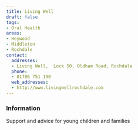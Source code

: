 ```yaml
---
title: Living Well
draft: false
tags:
- Oral Health
areas:
- Heywood
- Middleton
- Rochdale
contact:
  addresses:
  - Living Well,  Lock 50, Oldham Road, Rochdale
  phone:
  - 01706 751 190
  web_addresses:
  - http://www.livingwellrochdale.com
---
```


### Information
Support and advice for young children and families


